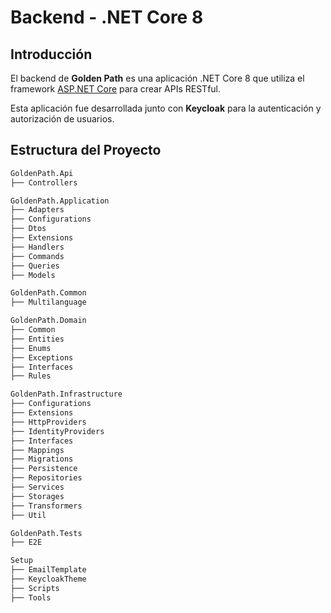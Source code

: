 # Backend - .NET Core 8

## Introducción

El backend de **Golden Path** es una aplicación .NET Core 8 que utiliza el  
framework [ASP.NET Core](https://docs.microsoft.com/en-us/aspnet/core/?view=aspnetcore-8.0) para crear APIs RESTful.

Esta aplicación fue desarrollada junto con **Keycloak** para la autenticación y autorización de usuarios.

## Estructura del Proyecto

```md
GoldenPath.Api
├── Controllers

GoldenPath.Application
├── Adapters
├── Configurations
├── Dtos
├── Extensions
├── Handlers
├── Commands
├── Queries
├── Models

GoldenPath.Common
├── Multilanguage

GoldenPath.Domain
├── Common
├── Entities
├── Enums
├── Exceptions
├── Interfaces
├── Rules

GoldenPath.Infrastructure
├── Configurations
├── Extensions
├── HttpProviders
├── IdentityProviders
├── Interfaces
├── Mappings
├── Migrations
├── Persistence
├── Repositories
├── Services
├── Storages
├── Transformers
├── Util

GoldenPath.Tests
├── E2E

Setup
├── EmailTemplate
├── KeycloakTheme
├── Scripts
├── Tools
```
